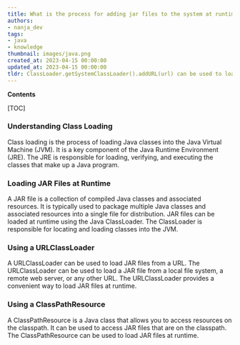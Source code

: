 ```yaml
---
title: What is the process for adding jar files to the system at runtime?
authors:
- nanja_dev
tags:
- java
- knowledge
thumbnail: images/java.png
created_at: 2023-04-15 00:00:00
updated_at: 2023-04-15 00:00:00
tldr: ClassLoader.getSystemClassLoader().addURL(url) can be used to load JAR files dynamically at runtime in Java.
---
```


**Contents**

[TOC]

### Understanding Class Loading
Class loading is the process of loading Java classes into the Java Virtual Machine (JVM). It is a key component of the Java Runtime Environment (JRE). The JRE is responsible for loading, verifying, and executing the classes that make up a Java program.

### Loading JAR Files at Runtime
A JAR file is a collection of compiled Java classes and associated resources. It is typically used to package multiple Java classes and associated resources into a single file for distribution. JAR files can be loaded at runtime using the Java ClassLoader. The ClassLoader is responsible for locating and loading classes into the JVM.

### Using a URLClassLoader
A URLClassLoader can be used to load JAR files from a URL. The URLClassLoader can be used to load a JAR file from a local file system, a remote web server, or any other URL. The URLClassLoader provides a convenient way to load JAR files at runtime.

### Using a ClassPathResource
A ClassPathResource is a Java class that allows you to access resources on the classpath. It can be used to access JAR files that are on the classpath. The ClassPathResource can be used to load JAR files at runtime.
